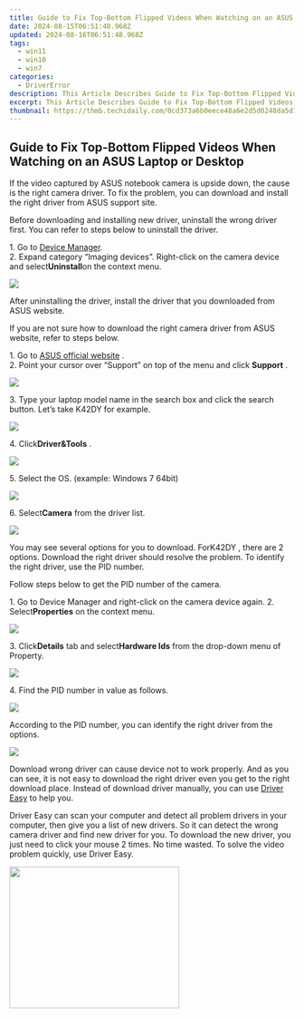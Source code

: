 ```yaml
---
title: Guide to Fix Top-Bottom Flipped Videos When Watching on an ASUS Laptop or Desktop
date: 2024-08-15T06:51:48.968Z
updated: 2024-08-16T06:51:48.968Z
tags:
  - win11
  - win10
  - win7
categories:
  - DriverError
description: This Article Describes Guide to Fix Top-Bottom Flipped Videos When Watching on an ASUS Laptop or Desktop
excerpt: This Article Describes Guide to Fix Top-Bottom Flipped Videos When Watching on an ASUS Laptop or Desktop
thumbnail: https://thmb.techidaily.com/0cd373a6b0eece48a6e2d5d0248da5d1df8fff3f71196cdaae4af6176a3b33bf.jpg
---
```


## Guide to Fix Top-Bottom Flipped Videos When Watching on an ASUS Laptop or Desktop

If the video captured by ASUS notebook camera is upside down, the cause is the right camera driver. To fix the problem, you can download and install the right driver from ASUS support site.
  
Before downloading and installing new driver, uninstall the wrong driver first.
You can refer to steps below to uninstall the driver.
  
1\. Go to [Device Manager](https://tools.techidaily.com/drivereasy/download/).  
2\. Expand category “Imaging devices”. Right-click on the camera device and select**Uninstall**on the context menu.  
  
![](https://images.drivereasy.com/wp-content/uploads/2016/07/img_577f6772efc7f.png)
  
 After uninstalling the driver, install the driver that you downloaded from ASUS website.
  
 If you are not sure how to download the right camera driver from ASUS website, refer to steps below.  
  
 1\. Go to [ASUS official website](http://www.asus.com) .  
 2\. Point your cursor over “Support” on top of the menu and click **Support** .
  
![](https://images.drivereasy.com/wp-content/uploads/2016/05/img_57396d0538f04.png)

 3\. Type your laptop model name in the search box and click the search button. Let’s take K42DY for example.
  
![](https://images.drivereasy.com/wp-content/uploads/2016/07/img_577f27e074b8c.png)
  
 4\. Click**Driver&Tools** .  
  
![](https://images.drivereasy.com/wp-content/uploads/2016/07/img_577f286c29b95.png)
  
 5\. Select the OS. (example: Windows 7 64bit)  
  
![](https://images.drivereasy.com/wp-content/uploads/2016/07/img_577f28c516aa3.png)
  
 6\. Select**Camera** from the driver list.
  
![](https://images.drivereasy.com/wp-content/uploads/2016/07/img_577f297715014.png)
  
 You may see several options for you to download. ForK42DY , there are 2 options. Download the right driver should resolve the problem. To identify the right driver, use the PID number.  
  
 Follow steps below to get the PID number of the camera.  
  
 1\. Go to Device Manager and right-click on the camera device again.
 2\. Select**Properties** on the context menu.
  
![](https://images.drivereasy.com/wp-content/uploads/2016/07/img_577f67dc6c0b1.png)
  
 3\. Click**Details** tab and select**Hardware Ids** from the drop-down menu of Property.  
  
![](https://images.drivereasy.com/wp-content/uploads/2016/07/img_577f683296699.png)
  
 4\. Find the PID number in value as follows.
  
![](https://images.drivereasy.com/wp-content/uploads/2016/07/img_577f686f6792c.png)
  
 According to the PID number, you can identify the right driver from the options.
  
![](https://images.drivereasy.com/wp-content/uploads/2016/07/img_577f697af2f82.png)

 Download wrong driver can cause device not to work properly. And as you can see, it is not easy to download the right driver even you get to the right download place. Instead of download driver manually, you can use [Driver Easy](https://tools.techidaily.com/drivereasy/download/) to help you.
  
 Driver Easy can scan your computer and detect all problem drivers in your computer, then give you a list of new drivers. So it can detect the wrong camera driver and find new driver for you. To download the new driver, you just need to click your mouse 2 times. No time wasted. To solve the video problem quickly, use Driver Easy.

<ins class="adsbygoogle"
     style="display:block"
     data-ad-format="autorelaxed"
     data-ad-client="ca-pub-7571918770474297"
     data-ad-slot="1223367746"></ins>



<ins class="adsbygoogle"
     style="display:block"
     data-ad-client="ca-pub-7571918770474297"
     data-ad-slot="8358498916"
     data-ad-format="auto"
     data-full-width-responsive="true"></ins>



<!-- affiliate ads begin -->
<a href="https://caperobbin.sjv.io/c/5597632/2006118/18460" target="_top" id="2006118"><img src="//a.impactradius-go.com/display-ad/18460-2006118" border="0" alt="" width="300" height="250"/></a><img height="0" width="0" src="https://imp.pxf.io/i/5597632/2006118/18460" style="position:absolute;visibility:hidden;" border="0" />
<!-- affiliate ads end -->